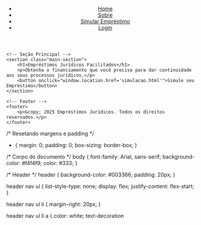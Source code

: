 <!DOCTYPE html>
<html lang="pt-br">
<head>
    <meta charset="UTF-8">
    <meta name="viewport" content="width=device-width, initial-scale=1.0">
    <title>Empréstimos Jurídicos</title>
    <link rel="stylesheet" href="styles.css">
</head>
<body>
    <!-- Header -->
    <header>
        <nav>
            <ul>
                <li><a href="#">Home</a></li>
                <li><a href="#">Sobre</a></li>
                <li><a href="#">Simular Empréstimo</a></li>
                <li><a href="#">Login</a></li>
            </ul>
        </nav>
    </header>

    <!-- Seção Principal -->
    <section class="main-section">
        <h1>Empréstimos Jurídicos Facilitados</h1>
        <p>Obtenha o financiamento que você precisa para dar continuidade aos seus processos jurídicos.</p>
        <button onclick="window.location.href='simulacao.html'">Simule seu Empréstimo</button>
    </section>

    <!-- Footer -->
    <footer>
        <p>&copy; 2025 Empréstimos Jurídicos. Todos os direitos reservados.</p>
    </footer>
</body>
</html>

/* Resetando margens e padding */
* {
    margin: 0;
    padding: 0;
    box-sizing: border-box;
}

/* Corpo do documento */
body {
    font-family: Arial, sans-serif;
    background-color: #f4f4f9;
    color: #333;
}

/* Header */
header {
    background-color: #003366;
    padding: 20px;
}

header nav ul {
    list-style-type: none;
    display: flex;
    justify-content: flex-start;
}

header nav ul li {
    margin-right: 20px;
}

header nav ul li a {
    color: white;
    text-decoration
